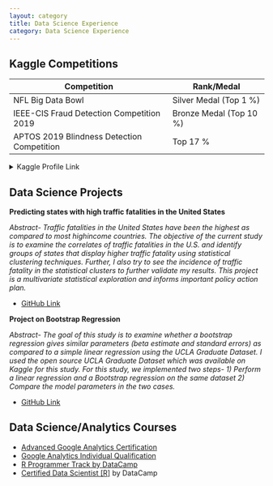 ```yaml
---
layout: category
title: Data Science Experience
category: Data Science Experience
---
```


## Kaggle Competitions

Competition         | Rank/Medal
--------------------| -------------
 NFL Big Data Bowl  | Silver Medal (Top 1 %)
IEEE-CIS Fraud Detection Competition 2019| Bronze Medal (Top 10 %)
APTOS 2019 Blindness Detection Competition| Top 17 %

<details>
           <summary>Kaggle Profile Link</summary>
           <a href="https://www.kaggle.com/rayna3">My Kaggle</a> 
         </details>

## Data Science Projects

**Predicting states with high traffic fatalities in the United States**

*Abstract- Traffic fatalities in the United States have been the highest as compared to most highincome countries. The objective of the current study is to examine the correlates of traffic fatalities in the U.S. and identify groups of states that display higher traffic fatality using statistical clustering techniques. Further, I also try to see the incidence of traffic fatality in the statistical clusters to further validate my results. This project is a multivariate statistical exploration and informs important policy action plan.* 

* [GitHub Link](https://github.com/Ray-305/Predicting-Accident-Prone-States-in-the-United-States)

**Project on Bootstrap Regression**

*Abstract- The goal of this study is to examine whether a bootstrap regression gives similar parameters (beta estimate and standard errors) as compared to a simple linear regression using the UCLA Graduate Dataset. I used the open source UCLA Graduate Dataset which was available on Kaggle for this study. For this study, we implemented two steps- 1) Perform a linear regression and a Bootstrap regression on the same dataset 2) Compare the model parameters in the two cases.*

* [GitHub Link](https://github.com/Ray-305/Project-on-Bootstrap-Regression)


## Data Science/Analytics Courses 

* [Advanced Google Analytics Certification](https://drive.google.com/file/d/11LvMQzYV2mTj5P2ZDMYm05nAnavBMRUm/view?usp=sharing)
* [Google Analytics Individual Qualification](https://drive.google.com/open?id=1o-Tv2i686II_wA6VELlmZk11QwGZPLMq)
* [R Programmer Track by DataCamp](https://drive.google.com/open?id=1YzTJMoD0XB3JHegVFXS7a0FUqHmr3PS9)
* [Certified Data Scientist [R]](https://drive.google.com/open?id=1sQGuapRJKtYjVCfyVQIXpMTWkGJ6JiVy) by DataCamp

